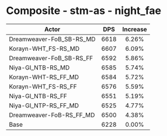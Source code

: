 # Composite - stm-as - night_fae
| Actor | DPS | Increase |
|---|:---:|:---:|
|Dreamweaver-FoB_SB-RS_MD|6618|6.26%|
|Korayn-WHT_FS-RS_MD|6607|6.09%|
|Dreamweaver-FoB_SB-RS_FF|6592|5.86%|
|Niya-GI_NTB-RS_MD|6585|5.74%|
|Korayn-WHT-RS_FF_MD|6584|5.72%|
|Korayn-WHT_FS-RS_FF|6576|5.59%|
|Niya-GI_NTB-RS_FF|6551|5.19%|
|Niya-GI_NTP-RS_FF_MD|6525|4.77%|
|Dreamweaver-FoB-RS_FF_MD|6500|4.38%|
|Base|6228|0.00%|

